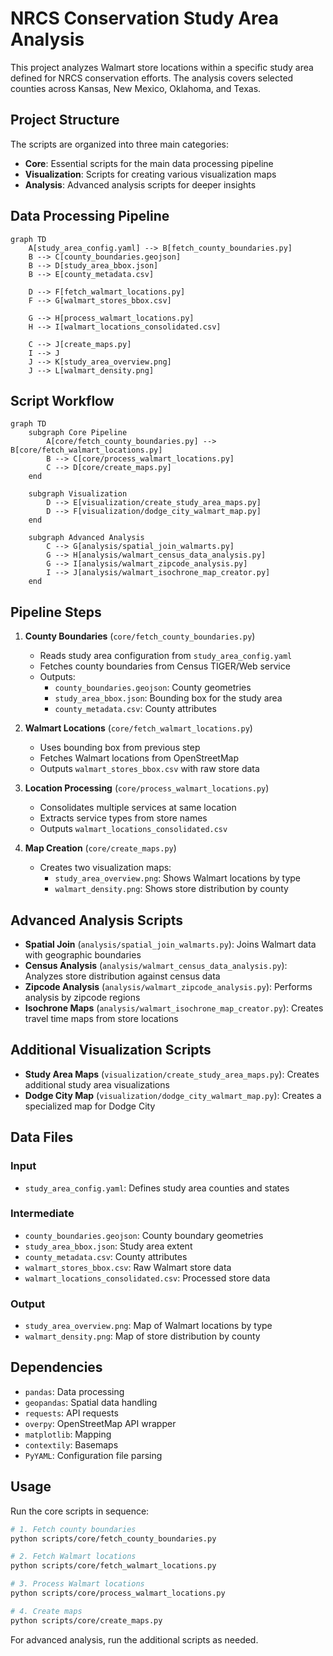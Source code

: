 # NRCS Conservation Study Area Analysis

This project analyzes Walmart store locations within a specific study area defined for NRCS conservation efforts. The analysis covers selected counties across Kansas, New Mexico, Oklahoma, and Texas.

## Project Structure

The scripts are organized into three main categories:

- **Core**: Essential scripts for the main data processing pipeline
- **Visualization**: Scripts for creating various visualization maps
- **Analysis**: Advanced analysis scripts for deeper insights

## Data Processing Pipeline

```mermaid
graph TD
    A[study_area_config.yaml] --> B[fetch_county_boundaries.py]
    B --> C[county_boundaries.geojson]
    B --> D[study_area_bbox.json]
    B --> E[county_metadata.csv]
    
    D --> F[fetch_walmart_locations.py]
    F --> G[walmart_stores_bbox.csv]
    
    G --> H[process_walmart_locations.py]
    H --> I[walmart_locations_consolidated.csv]
    
    C --> J[create_maps.py]
    I --> J
    J --> K[study_area_overview.png]
    J --> L[walmart_density.png]
```

## Script Workflow

```mermaid
graph TD
    subgraph Core Pipeline
        A[core/fetch_county_boundaries.py] --> B[core/fetch_walmart_locations.py]
        B --> C[core/process_walmart_locations.py]
        C --> D[core/create_maps.py]
    end
    
    subgraph Visualization
        D --> E[visualization/create_study_area_maps.py]
        D --> F[visualization/dodge_city_walmart_map.py]
    end
    
    subgraph Advanced Analysis
        C --> G[analysis/spatial_join_walmarts.py]
        G --> H[analysis/walmart_census_data_analysis.py]
        G --> I[analysis/walmart_zipcode_analysis.py]
        I --> J[analysis/walmart_isochrone_map_creator.py]
    end
```

## Pipeline Steps

1. **County Boundaries** (`core/fetch_county_boundaries.py`)
   - Reads study area configuration from `study_area_config.yaml`
   - Fetches county boundaries from Census TIGER/Web service
   - Outputs:
     - `county_boundaries.geojson`: County geometries
     - `study_area_bbox.json`: Bounding box for the study area
     - `county_metadata.csv`: County attributes

2. **Walmart Locations** (`core/fetch_walmart_locations.py`)
   - Uses bounding box from previous step
   - Fetches Walmart locations from OpenStreetMap
   - Outputs `walmart_stores_bbox.csv` with raw store data

3. **Location Processing** (`core/process_walmart_locations.py`)
   - Consolidates multiple services at same location
   - Extracts service types from store names
   - Outputs `walmart_locations_consolidated.csv`

4. **Map Creation** (`core/create_maps.py`)
   - Creates two visualization maps:
     - `study_area_overview.png`: Shows Walmart locations by type
     - `walmart_density.png`: Shows store distribution by county

## Advanced Analysis Scripts

- **Spatial Join** (`analysis/spatial_join_walmarts.py`): Joins Walmart data with geographic boundaries
- **Census Analysis** (`analysis/walmart_census_data_analysis.py`): Analyzes store distribution against census data
- **Zipcode Analysis** (`analysis/walmart_zipcode_analysis.py`): Performs analysis by zipcode regions
- **Isochrone Maps** (`analysis/walmart_isochrone_map_creator.py`): Creates travel time maps from store locations

## Additional Visualization Scripts

- **Study Area Maps** (`visualization/create_study_area_maps.py`): Creates additional study area visualizations
- **Dodge City Map** (`visualization/dodge_city_walmart_map.py`): Creates a specialized map for Dodge City

## Data Files

### Input
- `study_area_config.yaml`: Defines study area counties and states

### Intermediate
- `county_boundaries.geojson`: County boundary geometries
- `study_area_bbox.json`: Study area extent
- `county_metadata.csv`: County attributes
- `walmart_stores_bbox.csv`: Raw Walmart store data
- `walmart_locations_consolidated.csv`: Processed store data

### Output
- `study_area_overview.png`: Map of Walmart locations by type
- `walmart_density.png`: Map of store distribution by county

## Dependencies

- `pandas`: Data processing
- `geopandas`: Spatial data handling
- `requests`: API requests
- `overpy`: OpenStreetMap API wrapper
- `matplotlib`: Mapping
- `contextily`: Basemaps
- `PyYAML`: Configuration file parsing

## Usage

Run the core scripts in sequence:

```bash
# 1. Fetch county boundaries
python scripts/core/fetch_county_boundaries.py

# 2. Fetch Walmart locations
python scripts/core/fetch_walmart_locations.py

# 3. Process Walmart locations
python scripts/core/process_walmart_locations.py

# 4. Create maps
python scripts/core/create_maps.py
```

For advanced analysis, run the additional scripts as needed. 